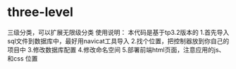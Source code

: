 # three-level
三级分类，可以扩展无限级分类
使用说明：
本代码是基于tp3.2版本的
1.首先导入sql文件到数据库中，最好用navicat工具导入
2.找个位置，把控制器放到你自己的项目中
3.修改数据库配置
4.修改命名空间
5.部署前端html页面，注意应用的js、和css 位置
